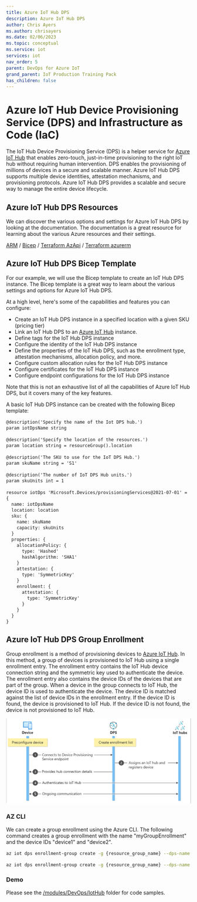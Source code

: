 ```yaml
---
title: Azure IoT Hub DPS
description: Azure IoT Hub DPS
author: Chris Ayers
ms.author: chrisayers
ms.date: 02/06/2023
ms.topic: conceptual
ms.service: iot
services: iot
nav_order: 5
parent: DevOps for Azure IoT
grand_parent: IoT Production Training Pack
has_children: false
---
```


# Azure IoT Hub Device Provisioning Service (DPS) and Infrastructure as Code (IaC)

The IoT Hub Device Provisioning Service (DPS) is a helper service for [Azure IoT Hub](./azure-iot-hub.md) that enables zero-touch, just-in-time provisioning to the right IoT hub without requiring human intervention. DPS enables the provisioning of millions of devices in a secure and scalable manner. Azure IoT Hub DPS supports multiple device identities, attestation mechanisms, and provisioning protocols. Azure IoT Hub DPS provides a scalable and secure way to manage the entire device lifecycle.

## Azure IoT Hub DPS Resources
We can discover the various options and settings for Azure IoT Hub DPS by looking at the documentation. The documentation is a great resource for learning about the various Azure resources and their settings.

[ARM](https://learn.microsoft.com/en-us/azure/templates/microsoft.devices/provisioningservices?pivots=deployment-language-arm-template) / [Bicep](https://learn.microsoft.com/en-us/azure/templates/microsoft.devices/provisioningservices?pivots=deployment-language-bicep) / [Terraform AzApi](https://learn.microsoft.com/en-us/azure/templates/microsoft.devices/provisioningservices?pivots=deployment-language-terraform) / [Terraform azurerm](https://registry.terraform.io/providers/hashicorp/azurerm/latest/docs/resources/iothub_dps)

## Azure IoT Hub DPS Bicep Template
For our example, we will use the Bicep template to create an IoT Hub DPS instance. The Bicep template is a great way to learn about the various settings and options for Azure IoT Hub DPS.

At a high level, here's some of the capabilities and features you can configure:

- Create an IoT Hub DPS instance in a specified location with a given SKU (pricing tier)
- Link an IoT Hub DPS to an [Azure IoT Hub](./azure-iot-hub.md) instance.
- Define tags for the IoT Hub DPS instance
- Configure the identity of the IoT Hub DPS instance
- Define the properties of the IoT Hub DPS, such as the enrollment type, attestation mechanisms, allocation policy, and more.
- Configure custom allocation rules for the IoT Hub DPS instance
- Configure certificates for the IoT Hub DPS instance
- Configure endpoint configurations for the IoT Hub DPS instance

Note that this is not an exhaustive list of all the capabilities of Azure IoT Hub DPS, but it covers many of the key features.

A basic IoT Hub DPS instance can be created with the following Bicep template:

```bicep
@description('Specify the name of the Iot DPS hub.')
param iotDpsName string

@description('Specify the location of the resources.')
param location string = resourceGroup().location

@description('The SKU to use for the IoT DPS Hub.')
param skuName string = 'S1'

@description('The number of IoT DPS Hub units.')
param skuUnits int = 1

resource iotDps 'Microsoft.Devices/provisioningServices@2021-07-01' = {
  name: iotDpsName
  location: location
  sku: {
    name: skuName
    capacity: skuUnits
  }
  properties: {
    allocationPolicy: {
      type: 'Hashed'
      hashAlgorithm: 'SHA1'
    }
    attestation: {
      type: 'SymmetricKey'
    }
    enrollment: {
      attestation: {
        type: 'SymmetricKey'
      }
    }
  }
}
```

## Azure IoT Hub DPS Group Enrollment

Group enrollment is a method of provisioning devices to [Azure IoT Hub](./azure-iot-hub.md). In this method, a group of devices is provisioned to IoT Hub using a single enrollment entry. The enrollment entry contains the IoT Hub device connection string and the symmetric key used to authenticate the device. The enrollment entry also contains the device IDs of the devices that are part of the group. When a device in the group connects to IoT Hub, the device ID is used to authenticate the device. The device ID is matched against the list of device IDs in the enrollment entry. If the device ID is found, the device is provisioned to IoT Hub. If the device ID is not found, the device is not provisioned to IoT Hub.

![](media/dps-provisioning-flow.png)

### AZ CLI

We can create a group enrollment using the Azure CLI. The following command creates a group enrollment with the name "myGroupEnrollment" and the device IDs "device1" and "device2".

```bash
az iot dps enrollment-group create -g {resource_group_name} --dps-name {dps_name} --enrollment-id {enrollment_id} --certificate-path /certificates/Certificate.pem
```

```bash
az iot dps enrollment-group create -g {resource_group_name} --dps-name {dps_name} --enrollment-id {enrollment_id} --certificate-path /certificates/Certificate.pem --provisioning-status enabled --initial-twin-properties "{'location':{'region':'US'}}" --initial-twin-tags "{'version_dps':'1'}"
```


### Demo
Please see the [/modules/DevOps/IotHub](https://github.com/Azure/IoTTrainingPack/tree/devops/modules/DevOps/IoTHub-DPS) folder for code samples.
